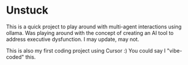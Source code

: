 # Unstuck
This is a quick project to play around with multi-agent interactions using ollama. Was playing around with the concept of creating an AI tool to address executive dysfunction. I may update, may not.


This is also my first coding project using Cursor :) You could say I "vibe-coded" this.

